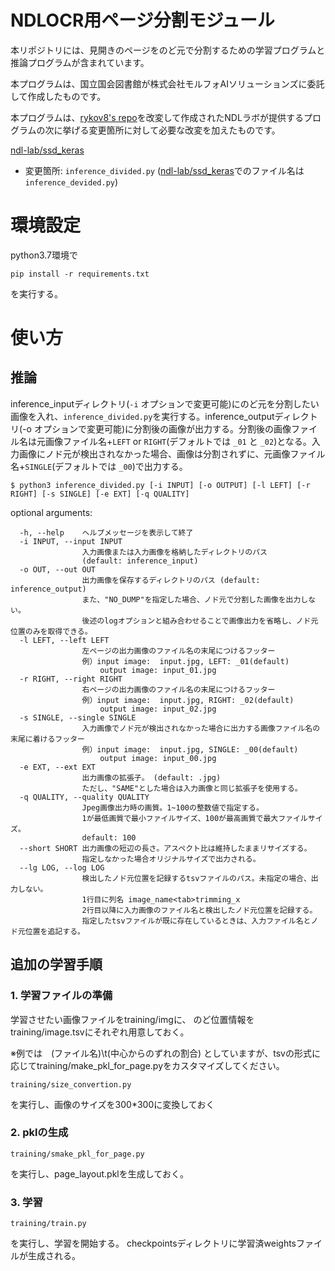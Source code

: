 # NDLOCR用ページ分割モジュール

本リポジトリには、見開きのページをのど元で分割するための学習プログラムと推論プログラムが含まれています。

本プログラムは、国立国会図書館が株式会社モルフォAIソリューションズに委託して作成したものです。

本プログラムは、[rykov8's repo](https://github.com/rykov8/ssd_keras)を改変して作成されたNDLラボが提供するプログラムの次に挙げる変更箇所に対して必要な改変を加えたものです。

[ndl-lab/ssd_keras](https://github.com/ndl-lab/ssd_keras)
- 変更箇所: `inference_divided.py` ([ndl-lab/ssd_keras](https://github.com/ndl-lab/ssd_keras)でのファイル名は `inference_devided.py`)

# 環境設定
python3.7環境で

```
pip install -r requirements.txt 
```

を実行する。

# 使い方
## 推論

inference_inputディレクトリ(`-i` オプションで変更可能)にのど元を分割したい画像を入れ、`inference_divided.py`を実行する。inference_outputディレクトリ(-o オプションで変更可能)に分割後の画像が出力する。分割後の画像ファイル名は元画像ファイル名+`LEFT` or `RIGHT`(デフォルトでは `_01` と `_02`)となる。入力画像にノド元が検出されなかった場合、画像は分割されずに、元画像ファイル名+`SINGLE`(デフォルトでは `_00`)で出力する。

```
$ python3 inference_divided.py [-i INPUT] [-o OUTPUT] [-l LEFT] [-r RIGHT] [-s SINGLE] [-e EXT] [-q QUALITY]
```

optional arguments:
```
  -h, --help    ヘルプメッセージを表示して終了
  -i INPUT, --input INPUT
                入力画像または入力画像を格納したディレクトリのパス
                (default: inference_input)
  -o OUT, --out OUT
                出力画像を保存するディレクトリのパス (default: inference_output)
                また、"NO_DUMP"を指定した場合、ノド元で分割した画像を出力しない。
                後述のlogオプションと組み合わせることで画像出力を省略し、ノド元位置のみを取得できる。
  -l LEFT, --left LEFT
                左ページの出力画像のファイル名の末尾につけるフッター
                例）input image:  input.jpg, LEFT: _01(default)
                    output image: input_01.jpg
  -r RIGHT, --right RIGHT
                右ページの出力画像のファイル名の末尾につけるフッター
                例）input image:  input.jpg, RIGHT: _02(default)
                    output image: input_02.jpg
  -s SINGLE, --single SINGLE
                入力画像でノド元が検出されなかった場合に出力する画像ファイル名の末尾に着けるフッター
                例）input image:  input.jpg, SINGLE: _00(default)
                    output image: input_00.jpg
  -e EXT, --ext EXT     
                出力画像の拡張子。 (default: .jpg)
                ただし、"SAME"とした場合は入力画像と同じ拡張子を使用する。
  -q QUALITY, --quality QUALITY
                Jpeg画像出力時の画質。1~100の整数値で指定する。
                1が最低画質で最小ファイルサイズ、100が最高画質で最大ファイルサイズ。
                default: 100
  --short SHORT 出力画像の短辺の長さ。アスペクト比は維持したままリサイズする。
                指定しなかった場合オリジナルサイズで出力される。
  --lg LOG, --log LOG
                検出したノド元位置を記録するtsvファイルのパス。未指定の場合、出力しない。
                1行目に列名 image_name<tab>trimming_x
                2行目以降に入力画像のファイル名と検出したノド元位置を記録する。
                指定したtsvファイルが既に存在しているときは、入力ファイル名とノド元位置を追記する。
```

## 追加の学習手順

### 1. 学習ファイルの準備
学習させたい画像ファイルをtraining/imgに、
のど位置情報をtraining/image.tsvにそれぞれ用意しておく。

※例では　(ファイル名)\t(中心からのずれの割合)
としていますが、tsvの形式に応じてtraining/make_pkl_for_page.pyをカスタマイズしてください。

```
training/size_convertion.py
```

を実行し、画像のサイズを300*300に変換しておく

### 2. pklの生成

```
training/smake_pkl_for_page.py
```

を実行し、page_layout.pklを生成しておく。


### 3. 学習

```
training/train.py
```

を実行し、学習を開始する。
checkpointsディレクトリに学習済weightsファイルが生成される。
